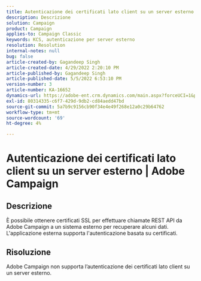 ```yaml
---
title: Autenticazione dei certificati lato client su un server esterno | Adobe Campaign
description: Descrizione
solution: Campaign
product: Campaign
applies-to: Campaign Classic
keywords: KCS, autenticazione per server esterno
resolution: Resolution
internal-notes: null
bug: false
article-created-by: Gagandeep Singh
article-created-date: 4/29/2022 2:20:10 PM
article-published-by: Gagandeep Singh
article-published-date: 5/5/2022 6:53:10 PM
version-number: 3
article-number: KA-16652
dynamics-url: https://adobe-ent.crm.dynamics.com/main.aspx?forceUCI=1&pagetype=entityrecord&etn=knowledgearticle&id=5b70dc75-c7c7-ec11-a7b6-0022480a1de4
exl-id: 80314335-c6f7-429d-9db2-cd84aedd47bd
source-git-commit: 5a7b9c9156cb90f34e4e49f268e12a0c29b64762
workflow-type: tm+mt
source-wordcount: '69'
ht-degree: 4%

---
```


# Autenticazione dei certificati lato client su un server esterno | Adobe Campaign

## Descrizione


È possibile ottenere certificati SSL per effettuare chiamate REST API da Adobe Campaign a un sistema esterno per recuperare alcuni dati. L&#39;applicazione esterna supporta l&#39;autenticazione basata su certificati.


## Risoluzione


Adobe Campaign non supporta l’autenticazione dei certificati lato client su un server esterno.
